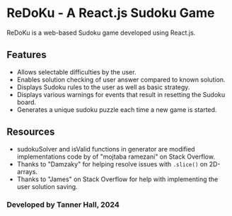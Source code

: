 # ReDoKu - A React.js Sudoku Game
ReDoKu is a web-based Sudoku game developed using React.js.

## Features
- Allows selectable difficulties by the user.
- Enables solution checking of user answer compared to known solution.
- Displays Sudoku rules to the user as well as basic strategy.
- Displays various warnings for events that result in resetting the Sudoku board.
- Generates a unique sudoku puzzle each time a new game is started.

## Resources
- sudokuSolver and isValid functions in generator are modified implementations code by of "mojtaba ramezani" on Stack Overflow.
- Thanks to "Damzaky" for helping resolve issues with `.slice()` on 2D-arrays.
- Thanks to "James" on Stack Overflow for help with implementing the user solution saving.
### Developed by Tanner Hall, 2024